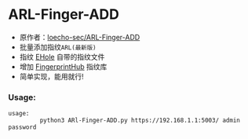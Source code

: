 # ARL-Finger-ADD

- 原作者：[loecho-sec/ARL-Finger-ADD](https://github.com/loecho-sec/ARL-Finger-ADD)
- 批量添加指纹`ARL(最新版)`
- 指纹 [EHole](https://github.com/EdgeSecurityTeam/EHole) 自带的指纹文件
- 增加 [FingerprintHub](https://github.com/0x727/FingerprintHub) 指纹库
- 简单实现，能用就行!

### Usage:

```
usage:
         python3 ARl-Finger-ADD.py https://192.168.1.1:5003/ admin password
```
